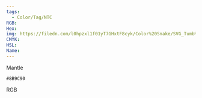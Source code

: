 ```yaml
---
tags:
  - Color/Tag/NTC
RGB:
Hex:
img: https://filedn.com/l0hpzxl1f01yT7GHxtF8cyk/Color%20Snake/SVG_Tumb%20Mass%20No%20Name/8B9C90.svg
CMYK:
HSL:
Name:
---
```

Mantle
```palette
#8B9C90
```
RGB
